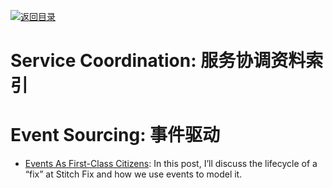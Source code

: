 [![返回目录](https://parg.co/UGo)](https://parg.co/b4z)

# Service Coordination: 服务协调资料索引

# Event Sourcing: 事件驱动

* [Events As First-Class Citizens](https://parg.co/UMx): In this post, I’ll discuss the lifecycle of a “fix” at Stitch Fix and how we use events to model it.
